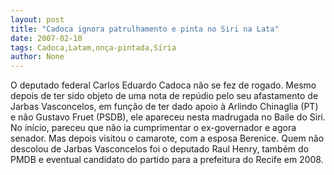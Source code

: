 ```yaml
---
layout: post
title: "Cadoca ignora patrulhamento e pinta no Siri na Lata"
date: 2007-02-10
tags: Cadoca,Latam,onça-pintada,Síria
author: None
---
```

O deputado federal Carlos Eduardo Cadoca não se fez de rogado.
Mesmo depois de ter sido objeto de uma nota de repúdio pelo seu afastamento de Jarbas Vasconcelos, em função de ter dado apoio à Arlindo Chinaglia (PT) e não Gustavo Fruet (PSDB), ele apareceu nesta madrugada no Baile do Siri.
No início, pareceu que não ia cumprimentar o ex-governador e agora senador. Mas depois visitou o camarote, com a esposa Berenice.
Quem não descolou de Jarbas Vasconcelos foi o deputado Raul Henry, também do PMDB e eventual candidato do partido para a prefeitura do Recife em 2008. 